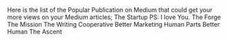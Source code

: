Here is the list of the Popular Publication on Medium that could get your more views on your Medium articles; The Startup PS: I love You. The Forge The Mission The Writing Cooperative Better Marketing Human Parts Better Human The Ascent
